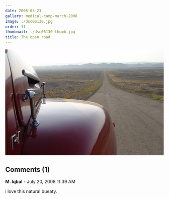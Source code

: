 ```yaml
---
date: 2008-03-21
gallery: medical-camp-march-2008
image: ./dsc06130.jpg
order: 11
thumbnail: ./dsc06130-thumb.jpg
title: The open road
---
```


![The open road](./dsc06130.jpg)

<div id="comments">

## Comments (1)

<div id="comment">

**M. Iqbal** - July 20, 2008 11:39 AM

i love this natural bueaty.

</div>

</div>
